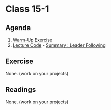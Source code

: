 # Class 15-1

## Agenda

1. [Warm-Up Exercise](https://docs.google.com/document/d/19BVhGtFtUE-5RbHgKnp_sl2AREZeXH8YxXWmGtE4AU0)
1. [Lecture Code](https://github.com/IGME-202-17F6/lecture-code-leader) - [Summary : Leader Following](https://docs.google.com/presentation/d/1KTsrycIc4kQs8d-Aq0NyJgmAjjJGwFU3BVzJDzJuuWA)

## Exercise

None. (work on your projects)

## Readings

None. (work on your projects)
